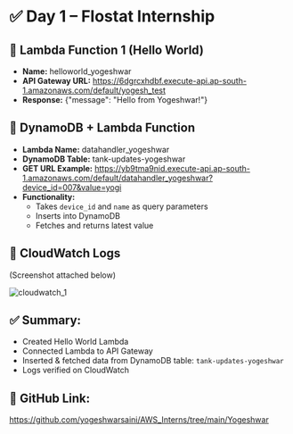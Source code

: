 # ✅ Day 1 – Flostat Internship

## 🔹 Lambda Function 1 (Hello World)
- **Name:** helloworld_yogeshwar
- **API Gateway URL:** https://6dgrcxhdbf.execute-api.ap-south-1.amazonaws.com/default/yogesh_test
- **Response:** {"message": "Hello from Yogeshwar!"}

## 🔹 DynamoDB + Lambda Function
- **Lambda Name:** datahandler_yogeshwar
- **DynamoDB Table:** tank-updates-yogeshwar
- **GET URL Example:** https://yb9tma9nid.execute-api.ap-south-1.amazonaws.com/default/datahandler_yogeshwar?device_id=007&value=yogi
- **Functionality:**
  - Takes `device_id` and `name` as query parameters
  - Inserts into DynamoDB
  - Fetches and returns latest value

## 📸 CloudWatch Logs
(Screenshot attached below)

![cloudwatch_1](https://github.com/user-attachments/assets/493121f2-01ce-44dd-9ee6-7d3c3b30ec6c)


## ✅ Summary:
- Created Hello World Lambda
- Connected Lambda to API Gateway
- Inserted & fetched data from DynamoDB table: `tank-updates-yogeshwar`
- Logs verified on CloudWatch

## 🔗 GitHub Link:
https://github.com/yogeshwarsaini/AWS_Interns/tree/main/Yogeshwar
